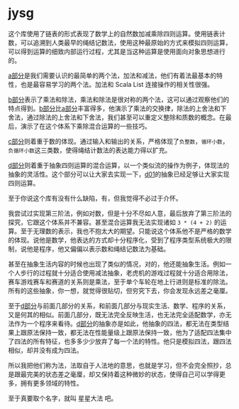 # jysg

这个库使用了链表的形式表现了数学上的自然数加减乘除四则运算。使用链表计数，可以追溯到人类最早的绳结记数法，使用这种最原始的方式来模拟四则运算，可以得到运算的细致内部运行过程，尤其是当这种运算是使用面向对象思想进行的。

[a部分](a/)是我们需要认识的最简单的两个法，加法和减法，他们有着法最基本的特性，也是最容易学习的两个法。加法和 Scala List 连接操作的相关性很强。

[b部分](b/)表示了乘法和除法，乘法和除法是很对称的两个法，这可以通过观察他们的特点得到。[b部分](b/)比[a部分](a/)丰富得多，他演示了乘法的交换律，除法的上舍法和下舍法，通过除法的上舍法和下舍法，我们甚至可以重定义整除和质数的概念。在最后，演示了在这个体系下乘除混合运算的一些技巧。

[c部分](c/)则着重于数的体现。通过输入和输出的关系，严格体现了`负整数`，`循环小数`，`负循环小数`这三类数，使得绳结计数法的表达能力得以扩充。

[d部分](d/)则着重于抽象四则运算的混合运算，以一个类似流的操作为例子，体现法的抽象的灵活性。这个部分可以让大家去实现一下，[d01](d/d01/)的抽象已经足够让大家实现四则运算。

至于你说这个库有没有什么缺陷，有，但我觉得不必过于介怀。

我尝试过实现第三阶法，例如对数，但是十分不尽如人意，最后放弃了第三阶法的探究，它跟这个体系并不兼容。甚至混合运算我无法实现诸如 `3 * (4 + 2)` 的运算。至于无理数的表示，我也不抱太大的期望。只能说这个体系他不是严格的数学的体现。说他是数学，他表达的方式却十分程序化，受到了程序类型系统极大的限制，说他是程序，他又偏偏以表示数和绳结记数法为基础。

甚至在抽象生活内容的时候也出现了类似的情况，对的，他还能抽象生活。例如一个人步行的过程就十分适合使用减法抽象，老虎机的游戏过程就十分适合用除法，赛车游戏赛车和赛道的关系则是乘法，至于单个车轮在地上行进则是标准的除法。所有的这些抽象，你一想，就觉得很贴切，但穷究下去，你会发现永远差之毫厘。

至于[d部分](d/)与前面几部分的关系，和前面几部分与现实生活、数学、程序的关系，又是何其的相似。前面几部分，既无法完全反映生活，也无法完全适配数学，亦无法作为一个程序来看待。[d部分](d/)的抽象亦是如此，他抽象的四法，都无法在类型结果上跟原法保持一致，都无法在性能量级上跟原法保持一致，他为了适配四法集中了四法的所有特征，也多多少少放弃了每一个法的特性。他只是模拟四法，跟四法相似，却并没有成为四法。

所以我把他们称为法，法取自于人法地的意思，也就是学习，但不会完全照抄，总是跟最完美的状态差之毫厘，却又保持着这种微妙的状态，使得自己可以学得更多，拥有更多领域的特性。

至于真要取个名字，就叫 星星大法 吧。